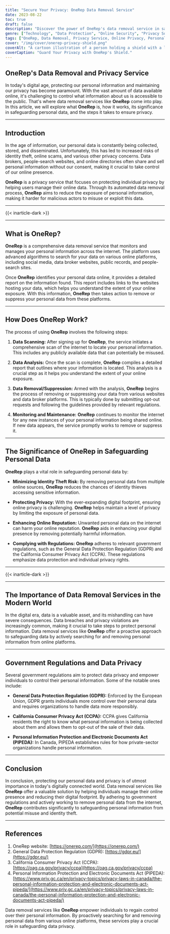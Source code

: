 ```yaml
---
title: "Secure Your Privacy: OneRep Data Removal Service"
date: 2023-08-22
toc: true
draft: false
description: "Discover the power of OneRep's data removal service in safeguarding your privacy and personal information online."
genre: ["Technology", "Data Protection", "Online Security", "Privacy Solutions", "Cyber Defense", "Internet Safety", "Personal Information", "Digital Privacy", "Identity Protection", "Data Management"]
tags: ["OneRep, Data Removal, Privacy Service, Online Privacy, Personal Information Protection, Data Security, Cybersecurity, Identity Theft, Online Reputation, GDPR, CCPA, PIPEDA, Data Removal Service, Digital Footprint, Data Broker Websites, Online Data Privacy, Safeguard Personal Information Online, Protect Privacy from Data Brokers, Best Data Removal Service", "OneRep Data Privacy Service, Secure Data Removal, Protect Personal Information, Cybersecurity for Individuals, Online Privacy Solutions, Data Removal for Identity Theft, Data Privacy Measures, Online Reputation Management, GDPR Compliant Service, CCPA Privacy Compliance"]
cover: "/img/cover/onerep-privacy-shield.png"
coverAlt: "A cartoon illustration of a person holding a shield with a lock, representing OneRep's protection and privacy services."
coverCaption: "Guard Your Privacy with OneRep's Shield."
---
```



## **OneRep's Data Removal and Privacy Service**

In today's digital age, protecting our personal information and maintaining our privacy has become paramount. With the vast amount of data available online, it's challenging to control what information about us is accessible to the public. That's where data removal services like **OneRep** come into play. In this article, we will explore what **OneRep** is, how it works, its significance in safeguarding personal data, and the steps it takes to ensure privacy.

______

## **Introduction**

In the age of information, our personal data is constantly being collected, stored, and disseminated. Unfortunately, this has led to increased risks of identity theft, online scams, and various other privacy concerns. Data brokers, people-search websites, and online directories often share and sell personal information without our consent, making it crucial to take control of our online presence.

**OneRep** is a privacy service that focuses on protecting individual privacy by helping users manage their online data. Through its automated data removal process, **OneRep** aims to reduce the exposure of personal information, making it harder for malicious actors to misuse or exploit this data.
______

{{< inarticle-dark >}}

______

## **What is OneRep?**

**OneRep** is a comprehensive data removal service that monitors and manages your personal information across the internet. The platform uses advanced algorithms to search for your data on various online platforms, including social media, data broker websites, public records, and people-search sites.

Once **OneRep** identifies your personal data online, it provides a detailed report on the information found. This report includes links to the websites hosting your data, which helps you understand the extent of your online exposure. With this information, **OneRep** then takes action to remove or suppress your personal data from these platforms.

______

## **How Does OneRep Work?**

The process of using **OneRep** involves the following steps:

1. **Data Scanning:** After signing up for **OneRep**, the service initiates a comprehensive scan of the internet to locate your personal information. This includes any publicly available data that can potentially be misused.

2. **Data Analysis:** Once the scan is complete, **OneRep** compiles a detailed report that outlines where your information is located. This analysis is a crucial step as it helps you understand the extent of your online exposure.

3. **Data Removal/Suppression:** Armed with the analysis, **OneRep** begins the process of removing or suppressing your data from various websites and data broker platforms. This is typically done by submitting opt-out requests and following the guidelines provided by relevant regulations.

4. **Monitoring and Maintenance:** **OneRep** continues to monitor the internet for any new instances of your personal information being shared online. If new data appears, the service promptly works to remove or suppress it.

______

## **The Significance of OneRep in Safeguarding Personal Data**

**OneRep** plays a vital role in safeguarding personal data by:

- **Minimizing Identity Theft Risk:** By removing personal data from multiple online sources, **OneRep** reduces the chances of identity thieves accessing sensitive information.

- **Protecting Privacy:** With the ever-expanding digital footprint, ensuring online privacy is challenging. **OneRep** helps maintain a level of privacy by limiting the exposure of personal data.

- **Enhancing Online Reputation:** Unwanted personal data on the internet can harm your online reputation. **OneRep** aids in enhancing your digital presence by removing potentially harmful information.

- **Complying with Regulations:** **OneRep** adheres to relevant government regulations, such as the General Data Protection Regulation (GDPR) and the California Consumer Privacy Act (CCPA). These regulations emphasize data protection and individual privacy rights.

______

{{< inarticle-dark >}}
______

## **The Importance of Data Removal Services in the Modern World**

In the digital era, data is a valuable asset, and its mishandling can have severe consequences. Data breaches and privacy violations are increasingly common, making it crucial to take steps to protect personal information. Data removal services like **OneRep** offer a proactive approach to safeguarding data by actively searching for and removing personal information from online platforms.

______

## **Government Regulations and Data Privacy**

Several government regulations aim to protect data privacy and empower individuals to control their personal information. Some of the notable ones include:

- **General Data Protection Regulation (GDPR):** Enforced by the European Union, GDPR grants individuals more control over their personal data and requires organizations to handle data more responsibly.

- **California Consumer Privacy Act (CCPA):** CCPA gives California residents the right to know what personal information is being collected about them and allows them to opt-out of the sale of their data.

- **Personal Information Protection and Electronic Documents Act (PIPEDA):** In Canada, PIPEDA establishes rules for how private-sector organizations handle personal information.

______

## **Conclusion**

In conclusion, protecting our personal data and privacy is of utmost importance in today's digitally connected world. Data removal services like **OneRep** offer a valuable solution by helping individuals manage their online presence and reducing their digital footprint. By adhering to government regulations and actively working to remove personal data from the internet, **OneRep** contributes significantly to safeguarding personal information from potential misuse and identity theft.

______

## **References**

1. OneRep website: [https://onerep.com/](https://onerep.com/)
2. General Data Protection Regulation (GDPR): [https://gdpr.eu/](https://gdpr.eu/)
3. California Consumer Privacy Act (CCPA): [https://oag.ca.gov/privacy/ccpa](https://oag.ca.gov/privacy/ccpa)
4. Personal Information Protection and Electronic Documents Act (PIPEDA): [https://www.priv.gc.ca/en/privacy-topics/privacy-laws-in-canada/the-personal-information-protection-and-electronic-documents-act-pipeda/](https://www.priv.gc.ca/en/privacy-topics/privacy-laws-in-canada/the-personal-information-protection-and-electronic-documents-act-pipeda/)


Data removal services like **OneRep** empower individuals to regain control over their personal information. By proactively searching for and removing personal data from various online platforms, these services play a crucial role in safeguarding data privacy.
